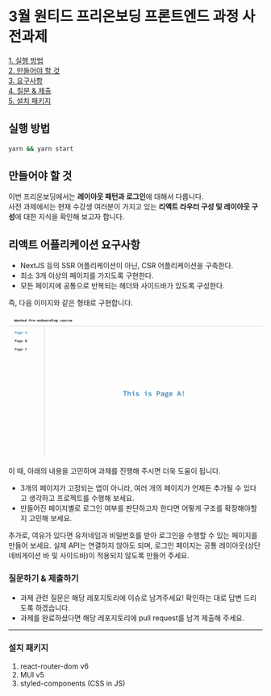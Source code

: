 # 3월 원티드 프리온보딩 프론트엔드 과정 사전과제

[1. 실행 방법](#실행-방법)  
[2. 만들어야 할 것](#만들어야-할-것)  
[3. 요구사항](#리액트-어플리케이션-요구사항)  
[4. 질문 & 제출](#질문하기--제출하기)  
[5. 설치 패키지](#설치-패키지)

## 실행 방법

```bash
yarn && yarn start
```

## 만들어야 할 것

이번 프리온보딩에서는 **레이아웃 패턴과 로그인**에 대해서 다룹니다.  
사전 과제에서는 현재 수강생 여러분이 가지고 있는 **리액트 라우터 구성 및 레이아웃 구성**에 대한 지식을 확인해 보고자 합니다.

## 리액트 어플리케이션 요구사항

- NextJS 등의 SSR 어플리케이션이 아닌, CSR 어플리케이션을 구축한다.
- 최소 3개 이상의 페이지를 가지도록 구현한다.
- 모든 페이지에 공통으로 반복되는 헤더와 사이드바가 있도록 구성한다.

즉, 다음 이미지와 같은 형태로 구현합니다.

![sample-image](./sample.jpg)

이 때, 아래의 내용을 고민하며 과제를 진행해 주시면 더욱 도움이 됩니다.

- 3개의 페이지가 고정되는 앱이 아니라, 여러 개의 페이지가 언제든 추가될 수 있다고 생각하고 프로젝트를 수행해 보세요.
- 만들어진 페이지별로 로그인 여부를 판단하고자 한다면 어떻게 구조를 확장해야할지 고민해 보세요.

추가로, 여유가 있다면 유저네임과 비밀번호를 받아 로그인을 수행할 수 있는 페이지를 만들어 보세요. 실제 API는 연결하지 않아도 되며, 로그인 페이지는 공통 레이아웃(상단 네비게이션 바 및 사이드바)이 적용되지 않도록 만들어 주세요.

### 질문하기 & 제출하기

- 과제 관련 질문은 해당 레포지토리에 이슈로 남겨주세요! 확인하는 대로 답변 드리도록 하겠습니다.
- 과제를 완료하셨다면 해당 레포지토리에 pull request를 남겨 제출해 주세요.

<hr/>

### 설치 패키지

1. react-router-dom v6
2. MUI v5
3. styled-components (CSS in JS)
